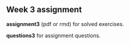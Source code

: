 ## Week 3 assignment

__assignment3__ (pdf or rmd) for solved exercises.

__questions3__ for assignment questions.
